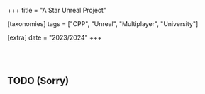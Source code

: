+++
title = "A Star Unreal Project"

[taxonomies]
tags = ["CPP", "Unreal", "Multiplayer", "University"]

[extra]
date = "2023/2024"
+++

<br><br>

## TODO (Sorry)
